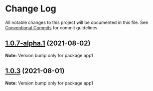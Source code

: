 # Change Log

All notable changes to this project will be documented in this file.
See [Conventional Commits](https://conventionalcommits.org) for commit guidelines.

## [1.0.7-alpha.1](https://github.com/kenguru33/lerna-demo/compare/app1@1.0.7-alpha.0...app1@1.0.7-alpha.1) (2021-08-02)

**Note:** Version bump only for package app1





## [1.0.3](https://github.com/kenguru33/lerna-demo/compare/app1@1.0.3-staging.0...app1@1.0.3) (2021-08-01)

**Note:** Version bump only for package app1
